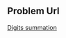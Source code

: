 ## Problem Url

[Digits summation](https://codeforces.com/group/MWSDmqGsZm/contest/219158/problem/F)